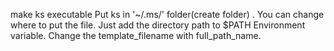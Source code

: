 make ks executable
Put ks in '~/.ms/' folder(create folder) . You can change where to put the file. Just add the directory path to $PATH Environment variable.
Change the template_filename with full_path_name.

